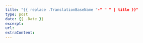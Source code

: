 ```yaml
---
title: "{{ replace .TranslationBaseName "-" " " | title }}"
type: post
date: {{ .Date }}
excerpt: 
url: 
extraContent:
---
```


<!--more-->
